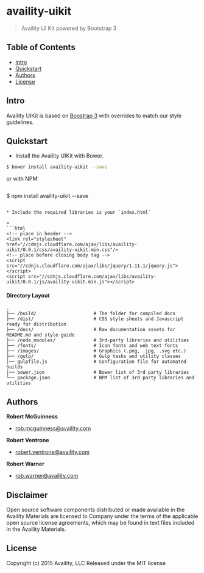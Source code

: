 # availity-uikit

> Availity UI Kit powered by Bootstrap 3

## Table of Contents
* [Intro](#intro)
* [Quickstart](#quickstart)
* [Authors](#authors)
* [License](#license)


## Intro
Availity UIKit is based on [Boostrap 3](http://getbootstrap.com/) with overrides to match our style guidelines.


## Quickstart
* Install the Availity UIKit with Bower.

>
```bash
$ bower install availity-uikit --save
```

or with NPM:


>```bash
$ npm install availity-uikit --save
```

* Include the required libraries is your `index.html`

>
```html
<!-- place in header -->
<link rel="stylesheet" href="//cdnjs.cloudflare.com/ajax/libs/availity-uikit/0.0.1/css/availity-uikit.min.css"/>
<!-- place before closing body tag -->
<script src="//cdnjs.cloudflare.com/ajax/libs/jquery/1.11.1/jquery.js"></script>
<script src="//cdnjs.cloudflare.com/ajax/libs/availity-uikit/0.0.1/js/availity-uikit.min.js"></script>
```

#### Directory Layout

>
```
.
├── /build/                     # The folder for compiled docs
├── /dist/                      # CSS style sheets and Javascript ready for distribution
├── /docs/                      # Raw documentation assets for README.md and style guide
├── /node_modules/              # 3rd-party libraries and utilities
├── /fonts/                     # Icon fonts and web text fonts
├── /images/                    # Graphics (.png, .jpg, .svg etc.)
├── /gulp/                      # Gulp tasks and utility classes
│── gulpfile.js                 # Configuration file for automated builds
│── bower.json                  # Bower list of 3rd party libraries
└── package.json                # NPM list of 3rd party libraries and utilities
```


## Authors

**Robert McGuinness**
+ [rob.mcguinness@availity.com](rob.mcguinness@availity.com)

**Robert Ventrone**
+ [robert.ventrone@availity.com](robert.ventrone@availity.com)

**Robert Warner**
+ [rob.warner@availity.com](rob.warner@availity.com)

## Disclaimer
Open source software components distributed or made available in the Availity Materials are licensed to Company under the terms of the applicable open source license agreements, which may be found in text files included in the Availity Materials.

## License
Copyright (c) 2015 Availity, LLC
Released under the MIT license
